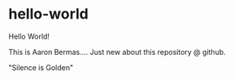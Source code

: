 # hello-world

Hello World!

This is Aaron Bermas.... Just new about this repository @ github.

"Silence is Golden"
